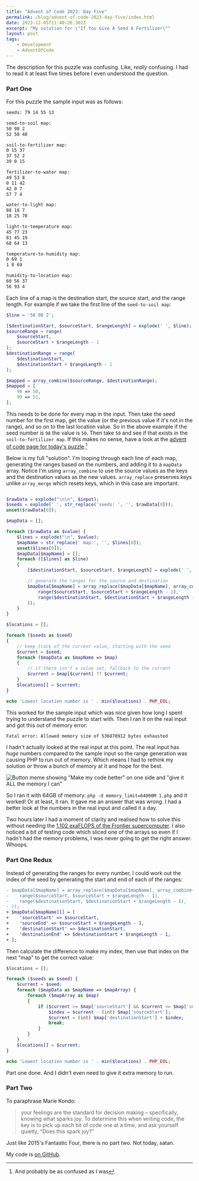 ```yaml
---
title: "Advent of Code 2023: Day Five"
permalink: /blog/advent-of-code-2023-day-five/index.html
date: 2023-12-05T11:40:26.302Z
excerpt: "My solution for \"If You Give A Seed A Fertilizer\""
layout: post
tags:
    - Development
    - AdventOfCode
---
```


The description for this puzzle was confusing. Like, _really_ confusing. I had to read it at least five times before I even understood the question.

### Part One

For this puzzle the sample input was as follows:

```txt
seeds: 79 14 55 13

seed-to-soil map:
50 98 2
52 50 48

soil-to-fertilizer map:
0 15 37
37 52 2
39 0 15

fertilizer-to-water map:
49 53 8
0 11 42
42 0 7
57 7 4

water-to-light map:
88 18 7
18 25 70

light-to-temperature map:
45 77 23
81 45 19
68 64 13

temperature-to-humidity map:
0 69 1
1 0 69

humidity-to-location map:
60 56 37
56 93 4
```

Each line of a map is the destination start, the source start, and the range length. For example if we take the first line of the `seed-to-soil map`:

```php
$line = '50 98 2';

[$destinationStart, $sourceStart, $rangeLength] = explode(' ', $line);
$sourceRange = range(
    $sourceStart, 
    $sourceStart + $rangeLength - 1
);
$destinationRange = range(
    $destinationStart, 
    $destinationStart + $rangeLength - 1
);

$mapped = array_combine($sourceRange, $destinationRange);
$mapped = [
    98 => 50,
    99 => 51,
];
```

This needs to be done for every map in the input. Then take the seed number for the first map, get the value (or the previous value if it's not in the range), and so on to the last location value. So in the above example if the seed number is `98` the value is `50`. Then take `50` and see if that exists in the `soil-to-fertilizer map`. If this makes no sense, have a look at the [advent of code page for today's puzzle](https://adventofcode.com/2023/day/5).[^1]

Below is my full "solution". I'm looping through each line of each map, generating the ranges based on the numbers, and adding it to a `mapData` array. Notice I'm using `array_combine` to use the source values as the keys and the destination values as the new values. `array_replace` preserves keys unlike `array_merge` which resets keys, which in this case are important.

```php

$rawData = explode("\n\n", $input);
$seeds = explode(' ', str_replace('seeds: ', '', $rawData[0]));
unset($rawData[0]);

$mapData = [];

foreach ($rawData as $value) {
    $lines = explode("\n", $value);
    $mapName = str_replace(' map:', '', $lines[0]);
    unset($lines[0]);
    $mapData[$mapName] = [];
    foreach ([$lines] as $line)
    {
        [$destinationStart, $sourceStart, $rangeLength] = explode(' ', $line);

        // generate the ranges for the source and destination
        $mapData[$mapName] = array_replace($mapData[$mapName], array_combine(
            range($sourceStart, $sourceStart + $rangeLength - 1),
            range($destinationStart, $destinationStart + $rangeLength - 1),
        ));
    }
}

$locations = [];

foreach ($seeds as $seed)
{
    // keep track of the current value, starting with the seed
    $current = $seed;
    foreach ($mapData as $mapName => $map)
    {
        // if there isn't a value set, fallback to the current
        $current = $map[$current] ?? $current;
    }
    $locations[] = $current;
}

echo 'Lowest location number is ' . min($locations) . PHP_EOL;
```

This worked for the sample input which was nice given how long I spent trying to understand the puzzle to start with. Then I ran it on the real input and got this out of memory error:

```bash
Fatal error: Allowed memory size of 536870912 bytes exhausted
```

I hadn't actually looked at the real input at this point. The real input has _huge_ numbers compared to the sample input so the range generation was causing PHP to run out of memory. Which means I had to rethink my solution _or_ throw a bunch of memory at it and hope for the best.

![Button meme showing "Make my code better" on one side and "give it ALL the memory I can"](https://cdn.rknight.me/site/advent-button-meme.png)

So I ran it with 64GB of memory: `php -d memory_limit=64000M 1.php` and it worked! Or at least, it ran. It gave me an answer that was wrong. I had a better look at the numbers in the real input and called it a day. 

Two hours later I had a moment of clarity and realised how to solve this without needing the [1.102 exaFLOPS of the Frontier supercomputer](https://en.wikipedia.org/wiki/Frontier_(supercomputer)). I also noticed a bit of testing code which sliced one of the arrays so even if I hadn't had the memory problems, I was never going to get the right answer. Whoops.

### Part One Redux

Instead of generating the ranges for every number, I could work out the index of the seed by generating the start and end of each of the ranges:

```diff
- $mapData[$mapName] = array_replace($mapData[$mapName], array_combine(
-    range($sourceStart, $sourceStart + $rangeLength - 1),
-    range($destinationStart, $destinationStart + $rangeLength - 1),
- ));
+ $mapData[$mapName][] = [
+    'sourceStart' => $sourceStart,
+    'sourceEnd' => $sourceStart + $rangeLength - 1,
+    'destinationStart' => $destinationStart,
+    'destinationEnd' => $destinationStart + $rangeLength - 1,
+ ];
```

Then calculate the difference to make my index, then use that index on the next "map" to get the correct value:

```php
$locations = [];

foreach ($seeds as $seed) {
    $current = $seed;
    foreach ($mapData as $mapName => $mapArray) {
        foreach ($mapArray as $map)
        {
            if ($current >= $map['sourceStart'] && $current <= $map['sourceEnd']) {
                $index = $current - (int) $map['sourceStart'];
                $current = (int) $map['destinationStart'] + $index;
                break;
            }
        }
    }
    $locations[] = $current;
}

echo 'Lowest location number is ' . min($locations) . PHP_EOL;
```

Part one done. And I didn't even need to give it extra memory to run.

### Part Two

To paraphrase Marie Kondo:

> your feelings are the standard for decision making – specifically, knowing what sparks joy.  To determine this when writing code, the key is to pick up each bit of code one at a time, and ask yourself quietly, “Does this spark joy?”

Just like 2015's Fantastic Four, there is no part two. Not today, satan.

My code is [on GitHub](https://github.com/rknightuk/adventofcode/tree/main/2023/05).

[^1]: And probably be as confused as I was